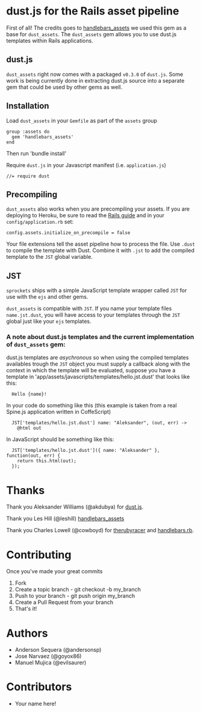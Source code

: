 # dust.js for the Rails asset pipeline

First of all! The credits goes to [handlebars_assets](http://github.com/leshill/handlebars_assets/) we used this gem as a base for `dust_assets`. 
The `dust_assets` gem allows you to use dust.js templates within Rails applications.

## dust.js

`dust_assets` right now comes with a packaged `v0.3.0` of `dust.js`. Some work
is being currently done in extracting dust.js source into a separate gem that 
could be used by other gems as well.

## Installation

Load `dust_assets` in your `Gemfile` as part of the `assets` group

    group :assets do
      gem 'handlebars_assets'
    end

Then run 'bundle install'

Require `dust.js` in your Javascript manifest (i.e. `application.js`)

    //= require dust

## Precompiling

`dust_assets` also works when you are precompiling your assets. If you are deploying to Heroku, 
be sure to read the [Rails guide](http://guides.rubyonrails.org/asset_pipeline.html#precompiling-assets) 
and in your `config/application.rb` set:

    config.assets.initialize_on_precompile = false

Your file extensions tell the asset pipeline how to process the file. Use 
`.dust` to compile the template with Dust. Combine it with `.jst` to add 
the compiled template to the `JST` global variable.

## JST

`sprockets` ships with a simple JavaScript template wrapper called `JST` for
use with the `ejs` and other gems.

`dust_assets` is compatible with `JST`. If you name your template files `name.jst.dust`,
 you will have access to your templates through the `JST` global 
 just like your `ejs` templates.
 
### A note about dust.js templates and the current implementation of `dust_assets` gem:
 
dust.js templates are *asychronous* so when using the compiled templates availables trough
the `JST` object you must supply a callback along with the context in which the template will
be evaluated, suppose you have a template in 'app/assets/javascripts/templates/hello.jst.dust' that
looks like this:

```
  Hello {name}!
```

In your code do something like this (this example is taken from a real Spine.js application written in 
CoffeScript) 

```
  JST['templates/hello.jst.dust'] name: "Aleksander", (out, err) ->
    @html out
```

In JavaScript should be something like this:

```
  JST['templates/hello.jst.dust']({ name: "Aleksander" }, function(out, err) {
    return this.html(out);
  });
```

# Thanks

Thank you Aleksander Williams (@akdubya) for [dust.js](https://github.com/akdubya/dustjs).

Thank you Les Hill (@leshill) [handlebars_assets](https://github.com/leshill/handlebars_assets)

Thank you Charles Lowell (@cowboyd) for [therubyracer](https://github.com/cowboyd/therubyracer) and [handlebars.rb](https://github.com/cowboyd/handlebars.rb).

# Contributing

Once you've made your great commits

1. Fork
1. Create a topic branch - git checkout -b my_branch
1. Push to your branch - git push origin my_branch
1. Create a Pull Request from your branch
1. That's it!

# Authors

* Anderson Sequera (@andersonsp)
* Jose Narvaez (@goyox86)
* Manuel Mujica (@evilsaurer)

# Contributors

* Your name here!
